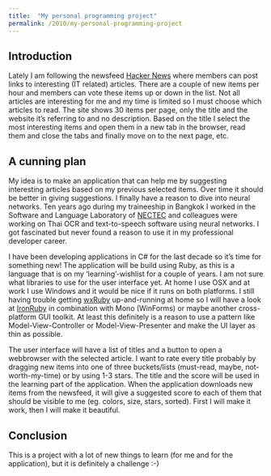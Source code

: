 ```yaml
---
title:  "My personal programming project"
permalink: /2010/my-personal-programming-project
---
```


## Introduction

Lately I am following the newsfeed [Hacker News](http://news.ycombinator.com) where members can
post links to interesting (IT related) articles. There are a couple of new items per hour and
members can vote these items up or down in the list. Not all articles are interesting for me
and my time is limited so I must choose which articles to read. The site shows 30 items per page,
only the title and the website it’s referring to and no description. Based on the title I select
the most interesting items and open them in a new tab in the browser, read them and close the
tabs and finally move on to the next page, etc.

## A cunning plan

My idea is to make an application that can help me by suggesting interesting articles based on
my previous selected items. Over time it should be better in giving suggestions. I finally have
a reason to dive into neural networks. Ten years ago during my traineeship in Bangkok I worked
in the Software and Language Laboratory of [NECTEC](http://nectec.or.th/) and colleagues were
working on Thai OCR and text-to-speech software using neural networks. I got fascinated but
never found a reason to use it in my professional developer career.

I have been developing applications in C# for the last decade so it’s time for something new!
The application will be build using Ruby, as this is a language that is on my ‘learning’-wishlist
for a couple of years. I am not sure what libraries to use for the user interface yet. At home I
use OSX and at work I use Windows and it would be nice if it runs on both platforms. I still
having trouble getting [wxRuby](http://wxruby.rubyforge.org/) up-and-running at home so I will
have a look at [IronRuby](http://ironruby.net/) in combination with Mono (WinForms) or maybe
another cross-platform GUI toolkit. At least this definitely is a reason to use a pattern like
Model-View-Controller or Model-View-Presenter and make the UI layer as thin as possible.

The user interface will have a list of titles and a button to open a webbrowser with the selected
article. I want to rate every title probably by dragging new items into one of three buckets/lists
(must-read, maybe, not-worth-my-time) or by using 1-3 stars. The title and the score will be used
in the learning part of the application. When the application downloads new items from the newsfeed,
it will give a suggested score to each of them that should be visible to me (eg. colors, size, stars,
sorted). First I will make it work, then I will make it beautiful.

## Conclusion

This is a project with a lot of new things to learn (for me and for the application), but it is
definitely a challenge :-)
